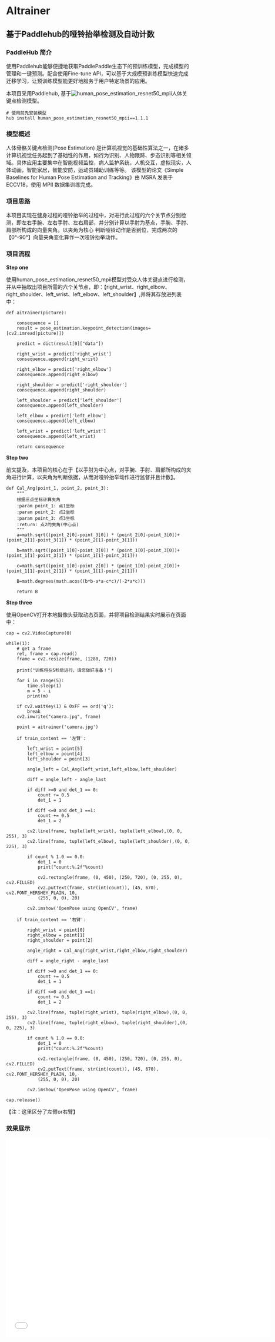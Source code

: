 # AItrainer

## 基于Paddlehub的哑铃抬举检测及自动计数

### PaddleHub 简介

使用Paddlehub能够便捷地获取PaddlePaddle生态下的预训练模型，完成模型的管理和一键预测。配合使用Fine-tune API，可以基于大规模预训练模型快速完成迁移学习，让预训练模型能更好地服务于用户特定场景的应用。

本项目采用Paddlehub, 基于![human_pose_estimation_resnet50_mpii](https://www.paddlepaddle.org.cn/hubdetail?name=human_pose_estimation_resnet50_mpii&en_category=KeyPointDetection)人体关键点检测模型。

```
# 使用前先安装模型
hub install human_pose_estimation_resnet50_mpii==1.1.1
```

### 模型概述

人体骨骼关键点检测(Pose Estimation) 是计算机视觉的基础性算法之一，在诸多计算机视觉任务起到了基础性的作用，如行为识别、人物跟踪、步态识别等相关领域。具体应用主要集中在智能视频监控，病人监护系统，人机交互，虚拟现实，人体动画，智能家居，智能安防，运动员辅助训练等等。 该模型的论文《Simple Baselines for Human Pose Estimation and Tracking》由 MSRA 发表于 ECCV18，使用 MPII 数据集训练完成。

### 项目思路

本项目实现在健身过程的哑铃抬举的过程中，对进行此过程的六个关节点分别检测，即左右手腕、左右手肘、左右肩部，并分别计算以手肘为基点，手腕、手肘、肩部所构成的向量夹角。以夹角为核心 判断哑铃动作是否到位，完成两次的【0°-90°】向量夹角变化算作一次哑铃抬举动作。

### 项目流程

**Step one**

使用human_pose_estimation_resnet50_mpii模型对受众人体关键点进行检测，并从中抽取出项目所需的六个关节点，即：【right_wrist、right_elbow、right_shoulder、left_wrist、left_elbow、left_shoulder】,并将其存放进列表中：

```
def aitrainer(picture):

    consequence = []
    result = pose_estimation.keypoint_detection(images=[cv2.imread(picture)])

    predict = dict(result[0]["data"])

    right_wrist = predict['right_wrist']
    consequence.append(right_wrist)

    right_elbow = predict['right_elbow']
    consequence.append(right_elbow)

    right_shoulder = predict['right_shoulder']
    consequence.append(right_shoulder)

    left_shoulder = predict['left_shoulder']
    consequence.append(left_shoulder)

    left_elbow = predict['left_elbow']
    consequence.append(left_elbow)

    left_wrist = predict['left_wrist']
    consequence.append(left_wrist)

    return consequence

```

**Step two**

前文提及，本项目的核心在于【以手肘为中心点，对手腕、手肘、肩部所构成的夹角进行计算，以夹角为判断依据，从而对哑铃抬举动作进行监督并且计数】。

```
def Cal_Ang(point_1, point_2, point_3):
    """
    根据三点坐标计算夹角
    :param point_1: 点1坐标
    :param point_2: 点2坐标
    :param point_3: 点3坐标
    :return: 点2的夹角(中心点)
    """
    a=math.sqrt((point_2[0]-point_3[0]) * (point_2[0]-point_3[0])+(point_2[1]-point_3[1]) * (point_2[1]-point_3[1]))

    b=math.sqrt((point_1[0]-point_3[0]) * (point_1[0]-point_3[0])+(point_1[1]-point_3[1]) * (point_1[1]-point_3[1]))

    c=math.sqrt((point_1[0]-point_2[0]) * (point_1[0]-point_2[0])+(point_1[1]-point_2[1]) * (point_1[1]-point_2[1]))
    
    B=math.degrees(math.acos((b*b-a*a-c*c)/(-2*a*c)))

    return B
```

**Step three**

使用OpenCV打开本地摄像头获取动态页面，并将项目检测结果实时展示在页面中：
```
cap = cv2.VideoCapture(0)

while(1):
    # get a frame
    ret, frame = cap.read()
    frame = cv2.resize(frame, (1280, 720))

    print("训练将在5秒后进行，请您做好准备！")

    for i in range(5):
        time.sleep(1)
        m = 5 - i
        print(m)

    if cv2.waitKey(1) & 0xFF == ord('q'):
        break  
    cv2.imwrite("camera.jpg", frame)

    point = aitrainer('camera.jpg')

    if train_content == '左臂':

        left_wrist = point[5]
        left_elbow = point[4]
        left_shoulder = point[3]

        angle_left = Cal_Ang(left_wrist,left_elbow,left_shoulder)

        diff = angle_left - angle_last

        if diff >=0 and det_1 == 0:
            count += 0.5
            det_1 = 1 
    
        if diff <=0 and det_1 ==1:
            count += 0.5
            det_1 = 2

        cv2.line(frame, tuple(left_wrist), tuple(left_elbow),(0, 0, 255), 3)
        cv2.line(frame, tuple(left_elbow), tuple(left_shoulder),(0, 0, 225), 3)

        if count % 1.0 == 0.0:
            det_1 = 0
            print("count:%.2f"%count)

            cv2.rectangle(frame, (0, 450), (250, 720), (0, 255, 0), cv2.FILLED)
            cv2.putText(frame, str(int(count)), (45, 670), cv2.FONT_HERSHEY_PLAIN, 10,
            (255, 0, 0), 20)

        cv2.imshow('OpenPose using OpenCV', frame)

    if train_content == '右臂':

        right_wrist = point[0]
        right_elbow = point[1]
        right_shoulder = point[2]

        angle_right = Cal_Ang(right_wrist,right_elbow,right_shoulder)

        diff = angle_right - angle_last

        if diff >=0 and det_1 == 0:
            count += 0.5
            det_1 = 1 
    
        if diff <=0 and det_1 ==1:
            count += 0.5
            det_1 = 2

        cv2.line(frame, tuple(right_wrist), tuple(right_elbow),(0, 0, 255), 3)
        cv2.line(frame, tuple(right_elbow), tuple(right_shoulder),(0, 0, 225), 3)

        if count % 1.0 == 0.0:
            det_1 = 0
            print("count:%.2f"%count)

            cv2.rectangle(frame, (0, 450), (250, 720), (0, 255, 0), cv2.FILLED)
            cv2.putText(frame, str(int(count)), (45, 670), cv2.FONT_HERSHEY_PLAIN, 10,
            (255, 0, 0), 20)

        cv2.imshow('OpenPose using OpenCV', frame)

cap.release()
```
【注：这里区分了左臂or右臂】

### 效果展示

<iframe src="//player.bilibili.com/player.html?aid=675474536&bvid=BV1cU4y1N7Yo&cid=408077384&page=1" scrolling="no" border="0" frameborder="no" framespacing="0" width="720px" height="540px" allowfullscreen="true"> </iframe>
